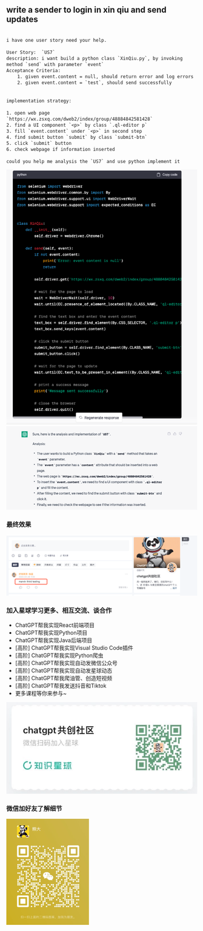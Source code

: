 ## write a sender to login in xin qiu and send updates

```text

i have one user story need your help.

User Story:  `US7`
description: i want build a python class `XinQiu.py`, by invoking method `send` with parameter `event`
Acceptance Criteria:
    1. given event.content = null, should return error and log errors
    2. given event.content = `test`, should send successfully


implementation strategy:

1. open web page `https://wx.zsxq.com/dweb2/index/group/48884842581428` 
2. find a UI component `<p>` by class `.ql-editor p`
3. fill `event.content` under `<p>` in second step
4. find submit button `submit` by class `submit-btn`
5. click `submit` button
6. check webpage if information inserted 

could you help me analysis the `US7` and use python implement it

```

![img.png](imgs/xinqiu/1.png)
![img.png](imgs/xinqiu/2.png)

### 最终效果

![img.png](imgs/xinqiu/testing.png)

### 加入星球学习更多、相互交流、谈合作

* ChatGPT帮我实现React前端项目
* ChatGPT帮我实现Python项目
* ChatGPT帮我实现Java后端项目
* [高阶] ChatGPT帮我实现Visual Studio Code插件
* [高阶] ChatGPT帮我实现Python爬虫
* [高阶] ChatGPT帮我实现自动发微信公众号
* [高阶] ChatGPT帮我实现自动发星球动态
* [高阶] ChatGPT帮我爬油管、创造短视频
* [高阶] ChatGPT帮我发送抖音和Tiktok
* 更多课程等你来参与~

![img.png](imgs/xq.png)

### 微信加好友了解细节
![img.png](imgs/contact.png)